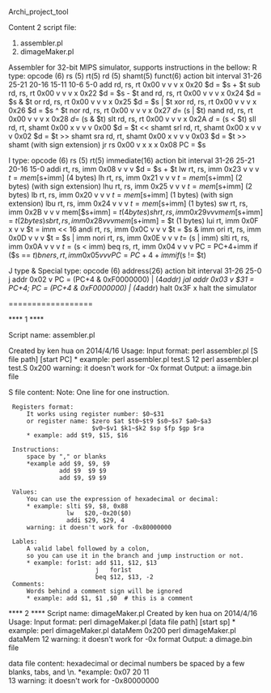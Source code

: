 Archi_project_tool

Content 2 script file:
1. assembler.pl
2. dimageMaker.pl

Assembler for 32-bit MIPS simulator, supports instructions in the bellow:
  R type: 
                      opcode (6)  rs (5)  rt(5)   rd (5)  shamt(5)  funct(6)  action
  bit interval        31-26       25-21   20-16   15-11   10-6      5-0
  add rd, rs, rt      0x00        v       v       v       x         0x20      $d = $s + $t
  sub rd, rs, rt      0x00        v       v       v       x         0x22      $d = $s - $t
  and rd, rs, rt      0x00        v       v       v       x         0x24      $d = $s & $t
  or  rd, rs, rt      0x00        v       v       v       x         0x25      $d = $s | $t
  xor rd, rs, rt      0x00        v       v       v       x         0x26      $d = $s ^ $t
  nor rd, rs, rt      0x00        v       v       v       x         0x27      $d = ~($s | $t)
  nand  rd, rs, rt    0x00        v       v       v       x         0x28      $d = ~($s & $t)
  slt rd, rs, rt      0x00        v       v       v       x         0x2A      $d = ($s < $t)
  sll rd, rt, shamt   0x00        x       v       v       v         0x00      $d = $t << shamt
  srl rd, rt, shamt   0x00        x       v       v       v         0x02      $d = $t >> shamt
  sra rd, rt, shamt   0x00        x       v       v       v         0x03      $d = $t >> shamt (with sign extension)
  jr  rs              0x00        v       x       x       x         0x08      PC = $s

  I type: 
                      opcode (6)  rs (5)  rt(5)   immediate(16)   action
  bit interval        31-26       25-21   20-16   15-0
  addi rt, rs, imm    0x08        v       v       v               $d = $s + $t
  lw  rt, rs, imm     0x23        v       v       v               $t = mem[$s+imm] (4 bytes)
  lh  rt, rs, imm     0x21        v       v       v               $t = mem[$s+imm] (2 bytes) (with sign extension)
  lhu rt, rs, imm     0x25        v       v       v               $t = mem[$s+imm] (2 bytes)
  lb  rt, rs, imm     0x20        v       v       v               $t = mem[$s+imm] (1 bytes) (with sign extension)
  lbu rt, rs, imm     0x24        v       v       v               $t = mem[$s+imm] (1 bytes)
  sw  rt, rs, imm     0x2B        v       v       v               mem[$s+imm] = $t (4 bytes)
  sh  rt, rs, imm     0x29        v       v       v               mem[$s+imm] = $t (2 bytes)
  sb  rt, rs, imm     0x28        v       v       v               mem[$s+imm] = $t (1 bytes)
  lui rt, imm         0x0F        x       v       v               $t = imm << 16
  andi  rt, rs, imm   0x0C        v       v       v               $t = $s & imm
  ori rt, rs, imm     0x0D        v       v       v               $t = $s | imm
  nori  rt, rs, imm   0x0E        v       v       v               $t = ~($s | imm)
  slti  rt, rs, imm   0x0A        v       v       v               $t = ($s < imm)
  beq rs, rt, imm     0x04        v       v       v               PC = PC+4+imm if ($s == $t)
  bne rs, rt, imm     0x05        v       v       v               PC = PC+4+imm if ($s != $t)
  
  J type & Special type: 
                      opcode (6)  address(26)     action
  bit interval        31-26       25-0
  j addr              0x02        v               PC = (PC+4 & 0xF0000000) | (4*addr)
  jal addr            0x03        v               $31 = PC+4; PC = (PC+4 & 0xF0000000) | (4*addr)
  halt                0x3F        x               halt the simulator
  

==================

****  1  ****

Script name: assembler.pl
 
 Created by ken hua on 2014/4/16
 Usage:
     Input format: 
         perl assembler.pl [S file path] [start PC]
         * example: perl assembler.pl test.S 12
                    perl assembler.pl test.S 0x200
         warning: it doesn't work for -0x format
     Output: a iimage.bin file
     
 S file content:
     Note: One line for one instruction.

     Registers format: 
         It works using register number: $0~$31
         or register name: $zero $at $t0~$t9 $s0~$s7 $a0~$a3 
                           $v0~$v1 $k1~$k2 $sp $fp $gp $ra
         * example: add $t9, $15, $16

     Instructions:
         space by "," or blanks
         *example add $9, $9, $9
                  add $9  $9 $9
                  add $9, $9 $9

     Values:
         You can use the expression of hexadecimal or decimal: 
         * example: slti $9, $8, 0x88
                    lw   $20,-0x20($0)
                    addi $29, $29, 4
         warning: it doesn't work for -0x80000000

     Lables: 
         A valid label followed by a colon,
         so you can use it in the branch and jump instruction or not.
         * example: for1st: add $11, $12, $13
                            j   for1st
                            beq $12, $13, -2
     Comments: 
         Words behind a comment sign will be ignored
         * example: add $1, $1 ,$0  # this is a comment

****  2  ****
Script name: dimageMaker.pl
 Created by ken hua on 2014/4/16
 Usage: 
     Input format: 
         perl dimageMaker.pl [data file path] [start sp]
         * example: perl dimageMaker.pl dataMem 0x200
                    perl dimageMaker.pl dataMem 12
         warning: it doesn't work for -0x format
     Output: a dimage.bin file

 data file content:
     hexadecimal or decimal numbers be spaced by a few blanks, tabs, and \n.
     *example: 0x07        20 11      
               13
     warning: it doesn't work for -0x80000000
